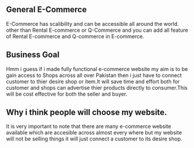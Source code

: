 ## General E-Commerce

E-Commerce has scalibility and can be accessible all around the world.
other than Rental E-commerce or Q-Commerce
and you can add all feature of Rental E-commerce and Q-commerce in E-commerce.

## Business Goal

Hmm i guess if i made fully functional e-commerce website my aim is to be
gain access to Shops across all over Pakistan then i just have to connect
customer to thier desire shop or item.It will save time and effort both for
customer and shops can advertise thier products directly to consumer.This 
will be cost effective for both the seller and buyer.

## Why i think people will choose my website.

It is very important to note that there are many e-commerce website available
which are accesible across almost every where but my website will not be selling
things it will just connect a customer to its desire shop. 
